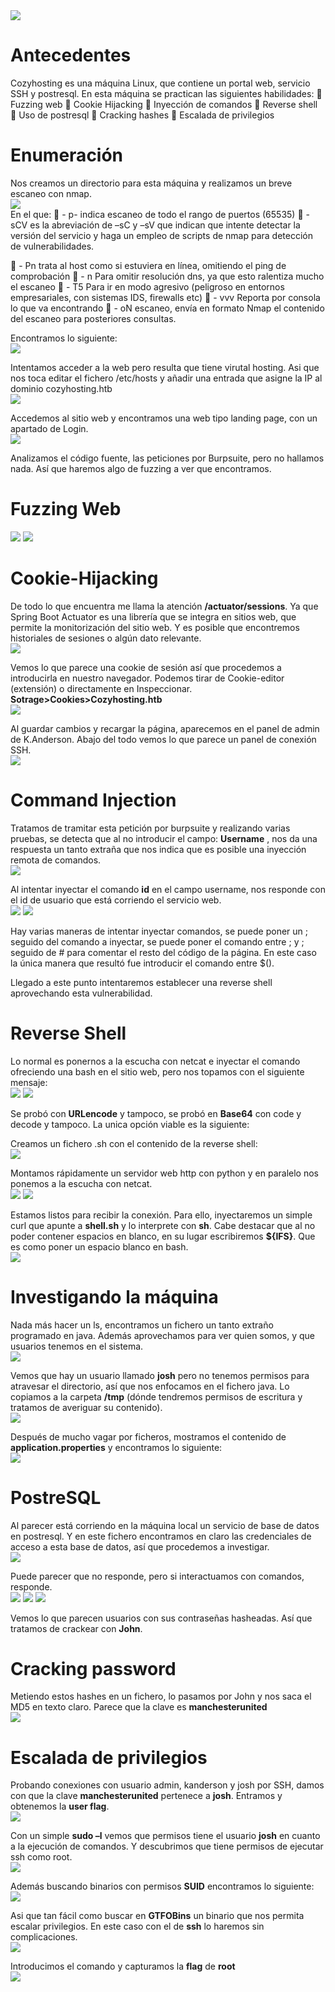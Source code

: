 <img src="https://github.com/glmbxecurity/eJPT2_eCCPT2_eWPT_Notes/blob/main/images/cozyhosting/cozy1.png?raw=true">  

# Antecedentes

Cozyhosting es una máquina Linux, que contiene un portal web, servicio SSH y postresql. En esta máquina se
practican las siguientes habilidades:
 Fuzzing web
 Cookie Hijacking
 Inyección de comandos
 Reverse shell
 Uso de postresql
 Cracking hashes
 Escalada de privilegios

# Enumeración

Nos creamos un directorio para esta máquina y realizamos un breve escaneo con nmap.  
<img src="https://github.com/glmbxecurity/eJPT2_eCCPT2_eWPT_Notes/blob/main/images/cozyhosting/cozy2.png?raw=true">  
En el que:
 - p- indica escaneo de todo el rango de puertos (65535)
 - sCV es la abreviación de –sC y –sV que indican que intente detectar la versión del servicio y haga un empleo de
scripts de nmap para detección de vulnerabilidades.

 - Pn trata al host como si estuviera en línea, omitiendo el ping de comprobación
 - n Para omitir resolución dns, ya que esto ralentiza mucho el escaneo
 - T5 Para ir en modo agresivo (peligroso en entornos empresariales, con sistemas IDS, firewalls etc)
 - vvv Reporta por consola lo que va encontrando
 - oN escaneo, envía en formato Nmap el contenido del escaneo para posteriores consultas.

Encontramos lo siguiente:  
<img src="https://github.com/glmbxecurity/eJPT2_eCCPT2_eWPT_Notes/blob/main/images/cozyhosting/cozy3.png?raw=true">  

Intentamos acceder a la web pero resulta que tiene virutal hosting. Asi que nos toca editar el fichero /etc/hosts y
añadir una entrada que asigne la IP al dominio cozyhosting.htb  
<img src="https://github.com/glmbxecurity/eJPT2_eCCPT2_eWPT_Notes/blob/main/images/cozyhosting/cozy4.png?raw=true">  

Accedemos al sitio web y encontramos una web tipo landing page, con un apartado de Login.  
<img src="https://github.com/glmbxecurity/eJPT2_eCCPT2_eWPT_Notes/blob/main/images/cozyhosting/cozy5.png?raw=true"> 

Analizamos el código fuente, las peticiones por Burpsuite, pero no hallamos nada. Así que haremos algo de fuzzing a
ver que encontramos.

# Fuzzing Web
<img src="https://github.com/glmbxecurity/eJPT2_eCCPT2_eWPT_Notes/blob/main/images/cozyhosting/cozy6.png?raw=true"> 
<img src="https://github.com/glmbxecurity/eJPT2_eCCPT2_eWPT_Notes/blob/main/images/cozyhosting/cozy7.png?raw=true"> 

# Cookie-Hijacking

De todo lo que encuentra me llama la atención **/actuator/sessions**. Ya que Spring Boot Actuator es una librería que
se integra en sitios web, que permite la monitorización del sitio web. Y es posible que encontremos historiales de
sesiones o algún dato relevante.  
<img src="https://github.com/glmbxecurity/eJPT2_eCCPT2_eWPT_Notes/blob/main/images/cozyhosting/cozy8.png?raw=true"> 

Vemos lo que parece una cookie de sesión así que procedemos a introducirla en nuestro navegador. Podemos tirar
de Cookie-editor (extensión) o directamente en Inspeccionar.
**Sotrage>Cookies>Cozyhosting.htb**  
<img src="https://github.com/glmbxecurity/eJPT2_eCCPT2_eWPT_Notes/blob/main/images/cozyhosting/cozy9.png?raw=true"> 

Al guardar cambios y recargar la página, aparecemos en el panel de admin de K.Anderson. Abajo del todo vemos lo
que parece un panel de conexión SSH.  
<img src="https://github.com/glmbxecurity/eJPT2_eCCPT2_eWPT_Notes/blob/main/images/cozyhosting/cozy10.png?raw=true"> 


# Command Injection

Tratamos de tramitar esta petición por burpsuite y realizando varias pruebas, se detecta que al no introducir el
campo: **Username** , nos da una respuesta un tanto extraña que nos indica que es posible una inyección remota de
comandos.  
<img src="https://github.com/glmbxecurity/eJPT2_eCCPT2_eWPT_Notes/blob/main/images/cozyhosting/cozy11.png?raw=true"> 


Al intentar inyectar el comando **id** en el campo username, nos responde con el id de usuario que está corriendo el
servicio web.  
<img src="https://github.com/glmbxecurity/eJPT2_eCCPT2_eWPT_Notes/blob/main/images/cozyhosting/cozy12.png?raw=true"> 
<img src="https://github.com/glmbxecurity/eJPT2_eCCPT2_eWPT_Notes/blob/main/images/cozyhosting/cozy13.png?raw=true"> 



Hay varias maneras de intentar inyectar comandos, se puede poner un ; seguido del comando a inyectar, se puede
poner el comando entre ; y ; seguido de # para comentar el resto del código de la página. En este caso la única
manera que resultó fue introducir el comando entre $().

Llegado a este punto intentaremos establecer una reverse shell aprovechando esta vulnerabilidad.

# Reverse Shell

Lo normal es ponernos a la escucha con netcat e inyectar el comando ofreciendo una bash en el sitio web, pero nos
topamos con el siguiente mensaje:  
<img src="https://github.com/glmbxecurity/eJPT2_eCCPT2_eWPT_Notes/blob/main/images/cozyhosting/cozy14.png?raw=true"> 
<img src="https://github.com/glmbxecurity/eJPT2_eCCPT2_eWPT_Notes/blob/main/images/cozyhosting/cozy15.png?raw=true"> 


Se probó con **URLencode** y tampoco, se probó en **Base64** con code y decode y tampoco. La unica opción viable es la
siguiente:

Creamos un fichero .sh con el contenido de la reverse shell:  
<img src="https://github.com/glmbxecurity/eJPT2_eCCPT2_eWPT_Notes/blob/main/images/cozyhosting/cozy16.png?raw=true"> 



Montamos rápidamente un servidor web http con python y en paralelo nos ponemos a la escucha con netcat.  
<img src="https://github.com/glmbxecurity/eJPT2_eCCPT2_eWPT_Notes/blob/main/images/cozyhosting/cozy17.png?raw=true"> 
<img src="https://github.com/glmbxecurity/eJPT2_eCCPT2_eWPT_Notes/blob/main/images/cozyhosting/cozy18.png?raw=true"> 


Estamos listos para recibir la conexión. Para ello, inyectaremos un simple curl que apunte a **shell.sh** y lo interprete
con **sh**. Cabe destacar que al no poder contener espacios en blanco, en su lugar escribiremos **${IFS}**. Que es como
poner un espacio blanco en bash.  
<img src="https://github.com/glmbxecurity/eJPT2_eCCPT2_eWPT_Notes/blob/main/images/cozyhosting/cozy19.png?raw=true"> 


# Investigando la máquina

Nada más hacer un ls, encontramos un fichero un tanto extraño programado en java. Además aprovechamos para
ver quien somos, y que usuarios tenemos en el sistema.  
<img src="https://github.com/glmbxecurity/eJPT2_eCCPT2_eWPT_Notes/blob/main/images/cozyhosting/cozy20.png?raw=true"> 


Vemos que hay un usuario llamado **josh** pero no tenemos permisos para atravesar el directorio, así que nos
enfocamos en el fichero java. Lo copiamos a la carpeta **/tmp** (dónde tendremos permisos de escritura y tratamos de
averiguar su contenido).  
<img src="https://github.com/glmbxecurity/eJPT2_eCCPT2_eWPT_Notes/blob/main/images/cozyhosting/cozy21.png?raw=true"> 

Después de mucho vagar por ficheros, mostramos el contenido de **application.properties** y encontramos lo
siguiente:  
<img src="https://github.com/glmbxecurity/eJPT2_eCCPT2_eWPT_Notes/blob/main/images/cozyhosting/cozy22.png?raw=true"> 

# PostreSQL

Al parecer está corriendo en la máquina local un servicio de base de datos en postresql. Y en este fichero
encontramos en claro las credenciales de acceso a esta base de datos, así que procedemos a investigar.  
<img src="https://github.com/glmbxecurity/eJPT2_eCCPT2_eWPT_Notes/blob/main/images/cozyhosting/cozy23.png?raw=true"> 

Puede parecer que no responde, pero si interactuamos con comandos, responde.  
<img src="https://github.com/glmbxecurity/eJPT2_eCCPT2_eWPT_Notes/blob/main/images/cozyhosting/cozy24.png?raw=true"> <img src="https://github.com/glmbxecurity/eJPT2_eCCPT2_eWPT_Notes/blob/main/images/cozyhosting/cozy25.png?raw=true"> <img src="https://github.com/glmbxecurity/eJPT2_eCCPT2_eWPT_Notes/blob/main/images/cozyhosting/cozy26.png?raw=true"> 

Vemos lo que parecen usuarios con sus contraseñas hasheadas. Así que tratamos de crackear con **John**.

# Cracking password

Metiendo estos hashes en un fichero, lo pasamos por John y nos saca el MD5 en texto claro. Parece que la clave es
**manchesterunited**  
<img src="https://github.com/glmbxecurity/eJPT2_eCCPT2_eWPT_Notes/blob/main/images/cozyhosting/cozy27.png?raw=true"> 


# Escalada de privilegios

Probando conexiones con usuario admin, kanderson y josh por SSH, damos con que la clave **manchesterunited**
pertenece a **josh**. Entramos y obtenemos la **user flag**.  
<img src="https://github.com/glmbxecurity/eJPT2_eCCPT2_eWPT_Notes/blob/main/images/cozyhosting/cozy28.png?raw=true"> 

Con un simple **sudo –l** vemos que permisos tiene el usuario **josh** en cuanto a la ejecución de comandos. Y descubrimos
que tiene permisos de ejecutar ssh como root.  
<img src="https://github.com/glmbxecurity/eJPT2_eCCPT2_eWPT_Notes/blob/main/images/cozyhosting/cozy29.png?raw=true"> 

Además buscando binarios con permisos **SUID** encontramos lo siguiente:  
<img src="https://github.com/glmbxecurity/eJPT2_eCCPT2_eWPT_Notes/blob/main/images/cozyhosting/cozy30.png?raw=true"> 

Asi que tan fácil como buscar en **GTFOBins** un binario que nos permita escalar privilegios. En este caso con el de **ssh**
lo haremos sin complicaciones.  
<img src="https://github.com/glmbxecurity/eJPT2_eCCPT2_eWPT_Notes/blob/main/images/cozyhosting/cozy31.png?raw=true"> 


Introducimos el comando y capturamos la **flag** de **root**  
<img src="https://github.com/glmbxecurity/eJPT2_eCCPT2_eWPT_Notes/blob/main/images/cozyhosting/cozy33.png?raw=true"> 


